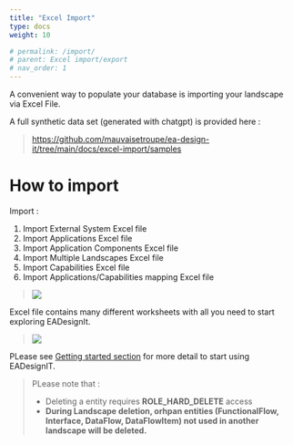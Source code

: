 ```yaml
---
title: "Excel Import"
type: docs
weight: 10

# permalink: /import/
# parent: Excel import/export
# nav_order: 1
---
```


A convenient way to populate your database is importing your landscape via Excel File.

A full synthetic data set (generated with chatgpt) is provided here : 

> https://github.com/mauvaisetroupe/ea-design-it/tree/main/docs/excel-import/samples


# How to import

Import :
1. Import External System Excel file
1. Import Applications Excel file
1. Import Application Components Excel file
1. Import Multiple Landscapes Excel file
1. Import Capabilities Excel file
1. Import Applications/Capabilities mapping Excel file 

> <img src="../import.png">

Excel file contains many different worksheets with all you need to start exploring EADesignIt.

> <img src="../excel-summary.png">


PLease see [Getting started section](./ea-design-it/getting-started/) for more detail to start using EADesignIT.



> PLease note that :
> - Deleting a entity requires **ROLE_HARD_DELETE** access
> - **During Landscape deletion, orhpan entities (FunctionalFlow, Interface, DataFlow, DataFlowItem) not used in another landscape will be deleted.** 

